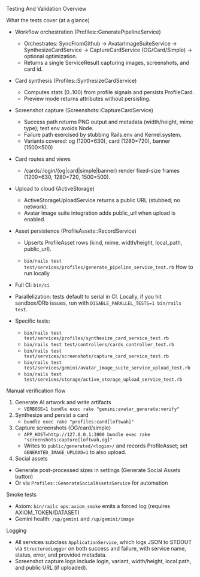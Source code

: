 Testing And Validation Overview

What the tests cover (at a glance)

- Workflow orchestration (Profiles::GeneratePipelineService)
  - Orchestrates: SyncFromGithub → AvatarImageSuiteService → SynthesizeCardService →
    CaptureCardService (OG/Card/Simple) → optional optimization.
  - Returns a single ServiceResult capturing images, screenshots, and card id.

- Card synthesis (Profiles::SynthesizeCardService)
  - Computes stats (0..100) from profile signals and persists ProfileCard.
  - Preview mode returns attributes without persisting.
- Screenshot capture (Screenshots::CaptureCardService)
  - Success path returns PNG output and metadata (width/height, mime type); test env avoids Node.
  - Failure path exercised by stubbing Rails.env and Kernel.system.
  - Variants covered: og (1200×630), card (1280×720), banner (1500×500)
- Card routes and views
  - /cards/:login/(og|card|simple|banner) render fixed-size frames (1200×630, 1280×720, 1500×500).
- Upload to cloud (ActiveStorage)
  - ActiveStorageUploadService returns a public URL (stubbed; no network).
  - Avatar image suite integration adds public_url when upload is enabled.
- Asset persistence (ProfileAssets::RecordService)
  - Upserts ProfileAsset rows (kind, mime, width/height, local_path, public_url).

  - `bin/rails test test/services/profiles/generate_pipeline_service_test.rb` How to run locally

- Full CI: `bin/ci`
- Parallelization: tests default to serial in CI. Locally, if you hit sandbox/DRb issues, run with
  `DISABLE_PARALLEL_TESTS=1 bin/rails test`.
- Specific tests:
  - `bin/rails test test/services/profiles/synthesize_card_service_test.rb`
  - `bin/rails test test/controllers/cards_controller_test.rb`
  - `bin/rails test test/services/screenshots/capture_card_service_test.rb`
  - `bin/rails test test/services/gemini/avatar_image_suite_service_upload_test.rb`
  - `bin/rails test test/services/storage/active_storage_upload_service_test.rb`

Manual verification flow

1. Generate AI artwork and write artifacts
   - `VERBOSE=1 bundle exec rake "gemini:avatar_generate:verify"`
2. Synthesize and persist a card
   - `bundle exec rake "profiles:card[loftwah]"`
3. Capture screenshots (OG/card/simple)
   - `APP_HOST=http://127.0.0.1:3000 bundle exec rake "screenshots:capture[loftwah,og]"`
   - Writes to `public/generated/<login>/` and records ProfileAsset; set `GENERATED_IMAGE_UPLOAD=1`
     to also upload.
4. Social assets

- Generate post-processed sizes in settings (Generate Social Assets button)
- Or via `Profiles::GenerateSocialAssetsService` for automation

Smoke tests

- Axiom: `bin/rails ops:axiom_smoke` emits a forced log (requires AXIOM_TOKEN/DATASET)
- Gemini health: `/up/gemini` and `/up/gemini/image`

Logging

- All services subclass `ApplicationService`, which logs JSON to STDOUT via `StructuredLogger` on
  both success and failure, with service name, status, error, and provided metadata.
- Screenshot capture logs include login, variant, width/height, local path, and public URL (if
  uploaded).
